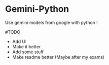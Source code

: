 # Gemini-Python
 Use gemini models from google with python !

#TODO
- Add UI
- Make it better
- Add some stuff
- Make readme better (Maybe after my exams)
